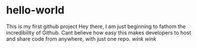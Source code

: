 # hello-world
This is my first github project 
Hey there,
    I am just beginning to fathom the incredibility of Github. 
    Cant believe how easy this makes developers to host and share code from anywhere, with just one repo.
    *wink* *wink*
